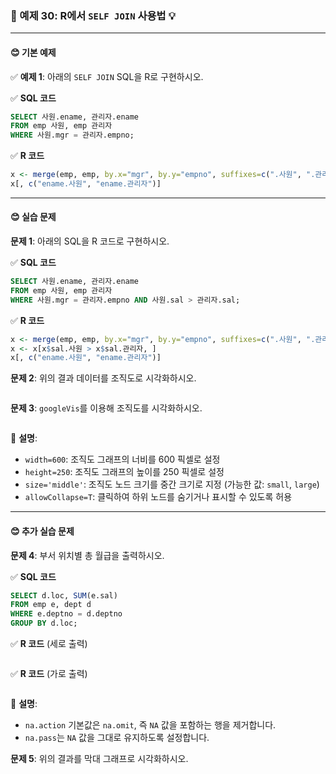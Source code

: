 ### 🎯 예제 30: R에서 `SELF JOIN` 사용법 💡

---

#### **😊 기본 예제**

✅ **예제 1**: 아래의 `SELF JOIN` SQL을 R로 구현하시오.

✅ **SQL 코드**
```sql
SELECT 사원.ename, 관리자.ename
FROM emp 사원, emp 관리자
WHERE 사원.mgr = 관리자.empno;
```

✅ **R 코드**
```r
x <- merge(emp, emp, by.x="mgr", by.y="empno", suffixes=c(".사원", ".관리자"))
x[, c("ename.사원", "ename.관리자")]
```

---

#### **😊 실습 문제**

**문제 1**: 아래의 SQL을 R 코드로 구현하시오.

✅ **SQL 코드**
```sql
SELECT 사원.ename, 관리자.ename
FROM emp 사원, emp 관리자
WHERE 사원.mgr = 관리자.empno AND 사원.sal > 관리자.sal;
```

✅ **R 코드**
```r
x <- merge(emp, emp, by.x="mgr", by.y="empno", suffixes=c(".사원", ".관리자"))
x <- x[x$sal.사원 > x$sal.관리자, ]
x[, c("ename.사원", "ename.관리자")]
```

**문제 2**: 위의 결과 데이터를 조직도로 시각화하시오.
```r

```

**문제 3**: `googleVis`를 이용해 조직도를 시각화하시오.
```r

```

📌 **설명**:
- `width=600`: 조직도 그래프의 너비를 600 픽셀로 설정
- `height=250`: 조직도 그래프의 높이를 250 픽셀로 설정
- `size='middle'`: 조직도 노드 크기를 중간 크기로 지정 (가능한 값: `small`, `large`)
- `allowCollapse=T`: 클릭하여 하위 노드를 숨기거나 표시할 수 있도록 허용

---

#### **😊 추가 실습 문제**

**문제 4**: 부서 위치별 총 월급을 출력하시오.

✅ **SQL 코드**
```sql
SELECT d.loc, SUM(e.sal)
FROM emp e, dept d
WHERE e.deptno = d.deptno
GROUP BY d.loc;
```

✅ **R 코드** (세로 출력)
```r

```

✅ **R 코드** (가로 출력)
```r

```

📌 **설명**:
- `na.action` 기본값은 `na.omit`, 즉 `NA` 값을 포함하는 행을 제거합니다.
- `na.pass`는 `NA` 값을 그대로 유지하도록 설정합니다.

**문제 5**: 위의 결과를 막대 그래프로 시각화하시오.
```r

```
